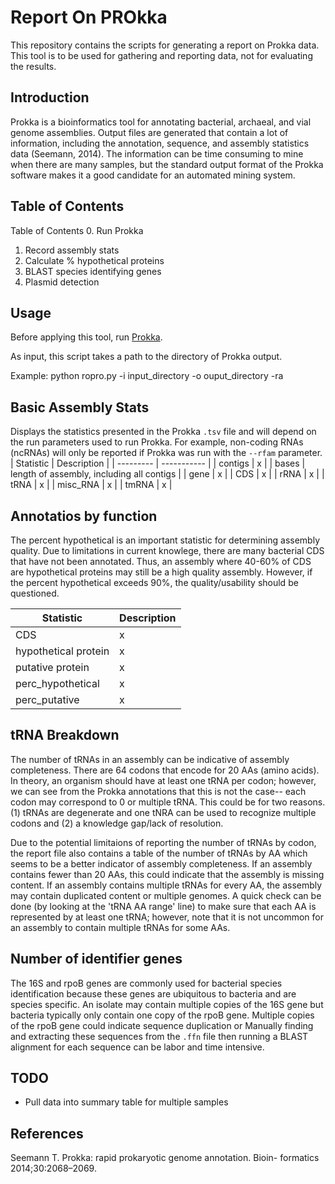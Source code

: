 # Report On PROkka
This repository contains the scripts for generating a report on Prokka data. This tool is to be used for gathering and reporting data, not for evaluating the results.

## Introduction
Prokka is a bioinformatics tool for annotating bacterial, archaeal, and vial genome assemblies. Output files are generated that contain a lot of information, including the annotation, sequence, and assembly statistics data (Seemann, 2014). The information can be time consuming to mine when there are many samples, but the standard output format of the Prokka software makes it a good candidate for an automated mining system.


## Table of Contents

Table of Contents
0. Run Prokka
1. Record assembly stats
2. Calculate % hypothetical proteins
3. BLAST species identifying genes
4. Plasmid detection

## Usage
Before applying this tool, run [Prokka](https://github.com/tseemann/prokka). 

As input, this script takes a path to the directory of Prokka output.

Example: python ropro.py -i input_directory -o ouput_directory -ra


## Basic Assembly Stats
Displays the statistics presented in the Prokka `.tsv` file and will depend on the run parameters used to run Prokka. For example, non-coding RNAs (ncRNAs) will only be reported if Prokka was run with the `--rfam` parameter.
| Statistic | Description |
| --------- | ----------- |
| contigs | x |
| bases | length of assembly, including all contigs |
| gene | x |
| CDS | x |
| rRNA | x |
| tRNA | x |
| misc_RNA | x |
| tmRNA | x |

## Annotatios by function
The percent hypothetical is an important statistic for determining assembly quality. Due to limitations in current knowlege, there are many bacterial CDS that have not been annotated. Thus, an assembly where 40-60% of CDS are hypothetical proteins may still be a high quality assembly. However, if the percent hypothetical exceeds 90%, the quality/usability should be questioned.

| Statistic | Description |
| --------- | ----------- |
| CDS | x |
| hypothetical protein | x |
| putative protein | x |
| perc_hypothetical | x |
| perc_putative | x |

## tRNA Breakdown
The number of tRNAs in an assembly can be indicative of assembly completeness. There are 64 codons that encode for 20 AAs (amino acids). In theory, an organism should have at least one tRNA per codon; however, we can see from the Prokka annotations that this is not the case-- each codon may correspond to 0 or multiple tRNA. This could be for two reasons. (1) tRNAs are degenerate and one tNRA can be used to recognize multiple codons and (2) a knowledge gap/lack of resolution.

Due to the potential limitaions of reporting the number of tRNAs by codon, the report file also contains a table of the number of tRNAs by AA which seems to be a better indicator of assembly completeness. If an assembly contains fewer than 20 AAs, this could indicate that the assembly is missing content. If an assembly contains multiple tRNAs for every AA, the assembly may contain duplicated content or multiple genomes. A quick check can be done (by looking at the 'tRNA AA range' line) to make sure that each AA is represented by at least one tRNA; however, note that it is not uncommon for an assembly to contain multiple tRNAs for some AAs. 

## Number of identifier genes
The 16S and rpoB genes are commonly used for bacterial species identification because these genes are ubiquitous to bacteria and are species specific. An isolate may contain multiple copies of the 16S gene but bacteria typically only contain one copy of the rpoB gene. Multiple copies of the rpoB gene could indicate sequence duplication or 
Manually finding and extracting these sequences from the `.ffn` file then running a BLAST alignment for each sequence can be labor and time intensive. 

## TODO

* Pull data into summary table for multiple samples

## References
Seemann T. Prokka: rapid prokaryotic genome annotation. Bioin- formatics 2014;30:2068–2069.
